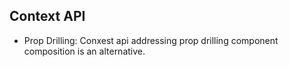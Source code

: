 ## Context API
* Prop Drilling: Conxest api addressing prop drilling 
component composition is an alternative.

